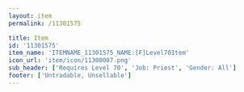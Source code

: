 ```yaml
---
layout: item
permalink: /11301575

title: Item
id: '11301575'
item_name: 'ITEMNAME_11301575_NAME:[F]Level70Item'
icon_url: 'item/icon/11300087.png'
sub_header: ['Requires Level 70', 'Job: Priest', 'Gender: All']
footer: ['Untradable, Unsellable']
---
```


